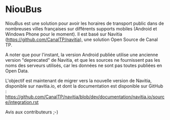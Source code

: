 NiouBus
=======

NiouBus est une solution pour avoir les horaires de transport public dans de nombreuses villes françaises sur différents 
supports mobiles (Android et Windows Phone pour le moment).
Il est basé sur Navitia (https://github.com/CanalTP/navitia), une solution Open Source de Canal TP.

A noter que pour l'instant, la version Android publiée utilise une ancienne version "deprecated" de Navitia, et que les 
sources ne fournissent pas les noms des serveurs utilisés, car les données ne sont pas toutes publiées en Open Data.

L'objectif est maintenant de migrer vers la nouvelle version de Navitia, disponible sur navitia.io, et dont la 
documentation est disponible sur GitHub : https://github.com/CanalTP/navitia/blob/dev/documentation/navitia.io/source/integration.rst

Avis aux contributeurs ;-)
